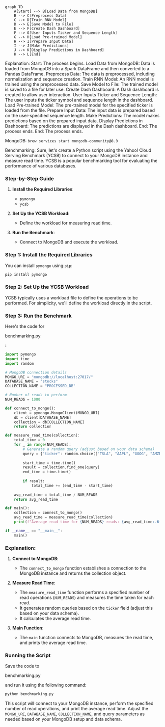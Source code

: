 ```mermaid
graph TD
    A[Start] --> B[Load Data from MongoDB]
    B --> C[Preprocess Data]
    C --> D[Train RNN Model]
    D --> E[Save Model to File]
    E --> F[Create Dash Dashboard]
    F --> G[User Inputs Ticker and Sequence Length]
    G --> H[Load Pre-trained Model]
    H --> I[Prepare Input Data]
    I --> J[Make Predictions]
    J --> K[Display Predictions in Dashboard]
    K --> L[End]
```


Explanation:
Start: The process begins.
Load Data from MongoDB: Data is loaded from MongoDB into a Spark DataFrame and then converted to a Pandas DataFrame.
Preprocess Data: The data is preprocessed, including normalization and sequence creation.
Train RNN Model: An RNN model is trained using the preprocessed data.
Save Model to File: The trained model is saved to a file for later use.
Create Dash Dashboard: A Dash dashboard is created to allow user interaction.
User Inputs Ticker and Sequence Length: The user inputs the ticker symbol and sequence length in the dashboard.
Load Pre-trained Model: The pre-trained model for the specified ticker is loaded from the file.
Prepare Input Data: The input data is prepared based on the user-specified sequence length.
Make Predictions: The model makes predictions based on the prepared input data.
Display Predictions in Dashboard: The predictions are displayed in the Dash dashboard.
End: The process ends.
End: The process ends.

MongoDB:
`brew services start mongodb-community@8.0`


Benchmarking:
Sure, let's create a Python script using the Yahoo! Cloud Serving Benchmark (YCSB) to connect to your MongoDB instance and measure read time. YCSB is a popular benchmarking tool for evaluating the performance of various databases.

### Step-by-Step Guide

1. **Install the Required Libraries**:
   - `pymongo`
   - `ycsb`

2. **Set Up the YCSB Workload**:
   - Define the workload for measuring read time.

3. **Run the Benchmark**:
   - Connect to MongoDB and execute the workload.

### Step 1: Install the Required Libraries

You can install `pymongo` using `pip`:

```sh
pip install pymongo
```

### Step 2: Set Up the YCSB Workload

YCSB typically uses a workload file to define the operations to be performed. For simplicity, we'll define the workload directly in the script.

### Step 3: Run the Benchmark

Here's the code for 

benchmarking.py

:

```python
import pymongo
import time
import random

# MongoDB connection details
MONGO_URI = "mongodb://localhost:27017/"
DATABASE_NAME = "stocks"
COLLECTION_NAME = "PROCESSED_DB"

# Number of reads to perform
NUM_READS = 1000

def connect_to_mongo():
    client = pymongo.MongoClient(MONGO_URI)
    db = client[DATABASE_NAME]
    collection = db[COLLECTION_NAME]
    return collection

def measure_read_time(collection):
    total_time = 0
    for _ in range(NUM_READS):
        # Generate a random query (adjust based on your data schema)
        query = {"ticker": random.choice(["TSLA", "AAPL", "GOOG", "AMZN", "MSFT"])}
        
        start_time = time.time()
        result = collection.find_one(query)
        end_time = time.time()
        
        if result:
            total_time += (end_time - start_time)
    
    avg_read_time = total_time / NUM_READS
    return avg_read_time

def main():
    collection = connect_to_mongo()
    avg_read_time = measure_read_time(collection)
    print(f"Average read time for {NUM_READS} reads: {avg_read_time:.6f} seconds")

if __name__ == "__main__":
    main()
```

### Explanation:

1. **Connect to MongoDB**:
   - The `connect_to_mongo` function establishes a connection to the MongoDB instance and returns the collection object.

2. **Measure Read Time**:
   - The `measure_read_time` function performs a specified number of read operations (`NUM_READS`) and measures the time taken for each read.
   - It generates random queries based on the `ticker` field (adjust this based on your data schema).
   - It calculates the average read time.

3. **Main Function**:
   - The `main` function connects to MongoDB, measures the read time, and prints the average read time.

### Running the Script

Save the code to 

benchmarking.py

 and run it using the following command:

```sh
python benchmarking.py
```

This script will connect to your MongoDB instance, perform the specified number of read operations, and print the average read time. Adjust the `MONGO_URI`, `DATABASE_NAME`, `COLLECTION_NAME`, and query parameters as needed based on your MongoDB setup and data schema.
